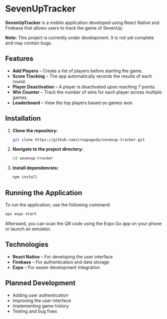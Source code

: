 # SevenUpTracker

**SevenUpTracker** is a mobile application developed using React Native and Firebase that allows users to track the game of SevenUp.

**Note:** This project is currently under development. It is not yet complete and may contain bugs.

## Features

- **Add Players** – Create a list of players before starting the game.
- **Score Tracking** – The app automatically records the results of each round.
- **Player Deactivation** – A player is deactivated upon reaching 7 points.
- **Win Counter** – Track the number of wins for each player across multiple games.
- **Leaderboard** – View the top players based on games won.

## Installation

1. **Clone the repository:**
   ```bash
   git clone https://github.com/crnapagoda/sevenup-tracker.git

2. **Navigate to the project directory:**
   ```bash
   cd sevenup-tracker
   ```

3. **Install dependencies:**
   ```bash
   npm install
   ```

## Running the Application

To run the application, use the following command:
```bash
npx expo start
```
Afterward, you can scan the QR code using the Expo Go app on your phone or launch an emulator.

## Technologies

- **React Native** – For developing the user interface
- **Firebase** – For authentication and data storage
- **Expo** – For easier development integration

## Planned Development

- Adding user authentication
- Improving the user interface
- Implementing game history
- Testing and bug fixes

